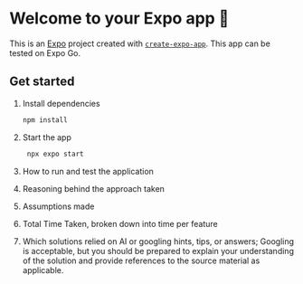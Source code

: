 # Welcome to your Expo app 👋

This is an [Expo](https://expo.dev) project created with [`create-expo-app`](https://www.npmjs.com/package/create-expo-app).
This app can be tested on Expo Go.

## Get started

1. Install dependencies

   ```bash
   npm install
   ```

2. Start the app

   ```bash
    npx expo start
   ```

3. How to run and test the application

4. Reasoning behind the approach taken

5. Assumptions made

6. Total Time Taken, broken down into time per feature

7. Which solutions relied on AI or googling hints, tips, or answers; Googling is acceptable, but you should be prepared to explain your understanding of the solution and provide references to the source material as applicable.

